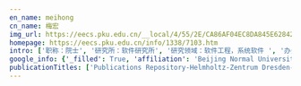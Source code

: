 ```yaml
---
en_name: meihong
cn_name: 梅宏
img_url: https://eecs.pku.edu.cn/__local/4/55/2E/CA86AF04EC8DA845E6284208A28_2388E0F9_54F7.jpg?e=.jpg
homepage: https://eecs.pku.edu.cn/info/1338/7103.htm
intro: ['职称：院士', '研究所：软件研究所', '研究领域：软件工程，系统软件 ', '办公电话：86-10-6275 3048', '电子邮件：meih@pku.edu.cn', '个人主页： ']
google_info: {'_filled': True, 'affiliation': 'Beijing Normal University', 'citedby': 591, 'citedby5y': 406, 'cites_per_year': {2007: 3, 2008: 5, 2009: 7, 2010: 13, 2011: 11, 2012: 15, 2013: 39, 2014: 89, 2015: 58, 2016: 72, 2017: 107, 2018: 66, 2019: 92, 2020: 11}}
publicationTitles: ['Publications Repository-Helmholtz-Zentrum Dresden-Rossendorf', 'Novel Cyclopentadienyl Tricarbonyl Complexes of 99mTc Mimicking Chalcone as Potential Single-Photon Emission Computed Tomography Imaging Probes for β …', 'Synthesis and Evaluation of Novel 18F Labeled 2-Pyridinylbenzoxazole and 2-Pyridinylbenzothiazole Derivatives as Ligands for Positron Emission Tomography …', 'Molecular imaging of σ1 receptors in vivo: current status and perspectives', '99mTc-labeled dibenzylideneacetone derivatives as potential SPECT probes for in vivo imaging of β-amyloid plaque', 'Novel 99mTc labeled σ receptor ligand as a potential tumor imaging agent', 'Synthesis and biological evaluation of novel technetium-99m labeled phenylbenzoxazole derivatives as potential imaging probes for β-amyloid plaques in brain', 'Synthesis and biological evaluation of a novel 99mTc cyclopentadienyl tricarbonyl complex ([(Cp-R) 99mTc (CO) 3]) for sigma-2 receptor tumor imaging', 'PET imaging for early detection of Alzheimer’s disease: from pathologic to physiologic biomarkers', 'New methods for labeling RGD peptides with bromine-76', 'Preparation and biological evaluation of 99mTc-CO-MIBI as myocardial perfusion imaging agent', '99m Tc-labeled benzothiazole and stilbene derivatives as imaging agents for Aβ plaques in cerebral amyloid angiopathy', 'Novel (E)-5-styryl-2, 2′-bithiophene derivatives as ligands for β-amyloid plaques', 'The interconversion mechanism between TcO3+ and TcO2 + core of 99mTc labeled amine-oxime (AO) complexes', 'Novel Cyclopentadienyl Tricarbonyl 99mTc Complexes Containing 1-Piperonylpiperazine Moiety: Potential Imaging Probes for Sigma-1 Receptors', 'Synthesis and Evaluation of Novel 18F-Labeled Spirocyclic Piperidine Derivatives as σ1 Receptor Ligands for Positron Emission Tomography Imaging', 'Synthesis and biological evaluation of 18F labeled fluoro-oligo-ethoxylated 4-benzylpiperazine derivatives for sigma-1 receptor imaging', '(E)-5-styryl-1H-indole and (E)-6-styrylquinoline derivatives serve as probes for β-amyloid plaques', 'Synthesis and biological evaluation of novel 4-benzylpiperazine ligands for sigma-1 receptor imaging', '18F-Labeled 1,4-Dioxa-8-azaspiro[4.5]decane Derivative: Synthesis and Biological Evaluation of a σ1 Receptor Radioligand with Low Lipophilicity as Potent …', 'Synthesis and evaluation of a 18F-labeled spirocyclic piperidine derivative as promising σ1 receptor imaging agent', 'Synthesis and biological evaluation of a radioiodinated spiropiperidine ligand as a potential σ1 receptor imaging agent', 'Novel indole-based sigma-2 receptor ligands: synthesis, structure–affinity relationship and antiproliferative activity', '18F-Labeled indole-based analogs as highly selective radioligands for imaging sigma-2 receptors in the brain', '18F-Labeled 2-phenylquinoxaline derivatives as potential positron emission tomography probes for in vivo imaging of β-amyloid plaques', 'PET imaging evaluation of four σ1 radiotracers in nonhuman primates', 'Novel imaging agents for β-amyloid plaque based on the N-benzoylindole core', 'Synthesis and biological evaluation of one novel technetium-99m-labeled nitroquipazine derivative as an imaging agent for serotonin transporter', 'Novel 18F-labeled dibenzylideneacetone derivatives as potential positron emission tomography probes for in vivo imaging of β-amyloid plaques', 'Preparation of 99mTc-nitrido asymmetrical heterocomplex with 4-(cyclohexylpiperazin-1-yl)-dithioformate and its biological evaluation as a potential myocardial imaging agent', 'Imaging sigma receptors in the brain: new opportunities for diagnosis of Alzheimer’s disease and therapeutic development', 'Synthesis and evaluation of a 18F‐labeled 4‐phenylpiperidine‐4‐carbonitrile radioligand for σ1 receptor imaging', 'Synthesis and biological evaluation of 18F-labled 2-phenylindole derivatives as PET imaging probes for β-amyloid plaques', 'Preparation and biological evaluation of 99mTcN‐4‐(cyclohexylpiperazin‐1‐yl)‐dithioformate as a potential sigma receptor imaging agent', 'Theoretical studies on reductive etherification reactions between aromatic aldehydes and alcohols', '1-(4-[18F]Fluorobenzyl)-4-[(tetrahydrofuran-2-yl)methyl]piperazine: A Novel Suitable Radioligand with Low Lipophilicity for Imaging σ1 Receptors in the Brain', '99mTc-Cyclopentadienyl Tricarbonyl Chelate-Labeled Compounds as Selective Sigma-2 Receptor Ligands for Tumor Imaging', 'The evaluations of 99mTc cyclopentadienyl tricarbonyl triphenyl phosphonium cation for multidrug resistance', 'One‐step reductive etherification of 4‐[18F]fluoro‐benzaldehyde with decaborane', "Novel indole derivatives as potential imaging agents for Alzheimer's disease", '18F‐Labeled benzylpiperazine derivatives as highly selective ligands for imaging σ1 receptor with positron emission tomography', 'Evaluation of a simple, 18F-labeled radiotracer as PET imaging agent for sigma-1 receptors in the nonhuman primate brain', 'A novel cyclopentadienyl tricarbonyl Tc-99m complex containing 5, 6-dimethoxyisoindoline motif-synthesis and evaluation of a radiotracer for imaging of sigma-2 receptors in cancer', 'Design, synthesis and in vitro biological evaluation of reference compounds of 123I and 99Tcm labeled indole radiotracers for σ2 receptor imaging', 'Ligand exchange mechanism of fac-[99mTc (CO) 3 (H2O) 3]+ complex for 99mTc-CO-MIBI radiopharmaceuticals', '1′-(4-Iodobenzyl) spiro [isobenzofuran-1 (3H), 4′-piperidine]', 'Cyclopentadienyl tricarbonyl 99mTc/Re complexes containing spirocyclic piperidine moiety as nonselective sigma receptor ligands for tumor imaging and therapy', 'Development of a new F-18-labeled radioligand for imaging sigma2 receptors by positron emission tomography', 'Evaluation of Four Sigma-1 PET Radiotracers in Nonhuman Primates', 'Preliminary Evaluation of Dual F-18-and I-125-Labeled Benzyloxybenzenes for Comparative Imaging of beta-Amyloid Plaques', 'Radiosynthesis, in vitro and in vivo evaluation of 8-[4-(2-[18F] fluoroethoxy) benzyl]-1, 4-dioxa-8-azaspiro [4.5] decane, a spirocyclic sigma 1 receptor ligand for tumor targeting', 'Radiopharmaceuticals in China: current status and prospects', 'Carbon-11 labeled stilbene derivatives from natural products for the imaging of Aβ plaques in the brain', '18F-Labeled phenylquinoxaline compounds for PET imaging of Aβ plaques in Alzheimer’s disease', '[18F] AP-05: A novel PET agent for in vivo detection of amyloid plaques in Alzheimer’s disease patients', 'Synthesis and biological evaluation of a novel ⁹⁹ᵐTc cyclopentadienyl tricarbonyl complex ([(Cp-R) ⁹⁹ᵐTc (CO) ₃]) for sigma-2 receptor tumor imaging', 'Synthesis and biological evaluation of a benzimidazole-piperidine derivative as a potential sigma 1 receptor ligand', 'Novel Indole and Pyrole Derivatives as Potential C-11 Labeled Radiotracer for Imaging beta-Amyloid Plaques in AD Brain', 'A novel 125I-labeled phenylpiperidine radiotracer for σ1 receptor imaging', 'Synthesis and biodistribution of novel 99mTc‐nitrido methylpiperidine dithioformate derivatives as potential brain imaging agents', 'Studies of benzylpiperdine derivatives as sigma (σ) receptor ligands', 'Synthesis and evaluation of a novel radioiodinated spiropiperidine as potential σ1 receptor ligand', 'Synthesis and in vitro evaluation of new diphenyl ether derivatives as serotonin transporter ligands', 'Structure Activity Relationships of New Vesamicol Derivatives with Respect to Their Binding Capacity to the Vesicular Acetylcholine Transporter in Brain Tissue', 'Supporting Information 99m Tc-cyclopentadienyl Tricarbonyl Chelate-labeled Compounds as Selective Sigma-2 Receptor Ligands for Tumor Imaging', '99m Tc-labeled Benzothiazole and Stilbene Derivatives as Imaging Agents for Aβ', 'Synthesis of the Reference Compound and the Precursor for a New 18F Labelled Vesamicol Analogue (Part 5)']
---
```

